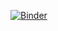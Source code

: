[![Binder](https://mybinder.org/badge_logo.svg)](https://mybinder.org/v2/gh/aravinddasari21/data-analytics-course/main?labpath=day%204%2FDay-4.ipynb)
